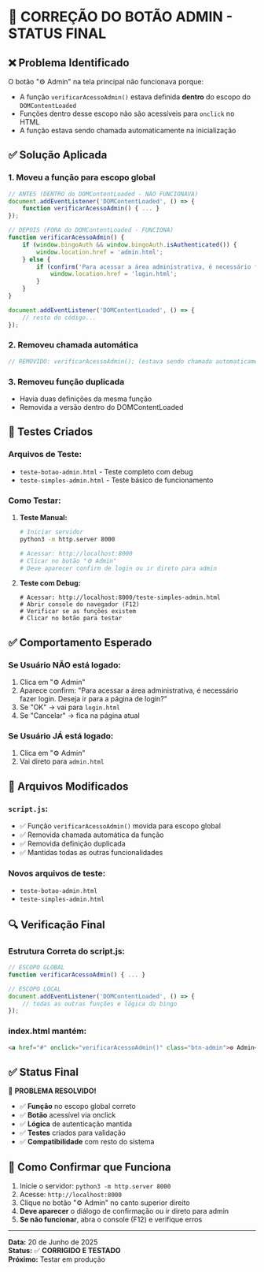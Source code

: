 # 🔧 CORREÇÃO DO BOTÃO ADMIN - STATUS FINAL

## ❌ Problema Identificado
O botão "⚙️ Admin" na tela principal não funcionava porque:
- A função `verificarAcessoAdmin()` estava definida **dentro** do escopo do `DOMContentLoaded`
- Funções dentro desse escopo não são acessíveis para `onclick` no HTML
- A função estava sendo chamada automaticamente na inicialização

## ✅ Solução Aplicada

### 1. **Moveu a função para escopo global**
```javascript
// ANTES (DENTRO do DOMContentLoaded - NÃO FUNCIONAVA)
document.addEventListener('DOMContentLoaded', () => {
    function verificarAcessoAdmin() { ... }
});

// DEPOIS (FORA do DOMContentLoaded - FUNCIONA)
function verificarAcessoAdmin() {
    if (window.bingoAuth && window.bingoAuth.isAuthenticated()) {
        window.location.href = 'admin.html';
    } else {
        if (confirm('Para acessar a área administrativa, é necessário fazer login. Deseja ir para a página de login?')) {
            window.location.href = 'login.html';
        }
    }
}

document.addEventListener('DOMContentLoaded', () => {
    // resto do código...
});
```

### 2. **Removeu chamada automática**
```javascript
// REMOVIDO: verificarAcessoAdmin(); (estava sendo chamada automaticamente)
```

### 3. **Removeu função duplicada**
- Havia duas definições da mesma função
- Removida a versão dentro do DOMContentLoaded

## 🧪 Testes Criados

### Arquivos de Teste:
- `teste-botao-admin.html` - Teste completo com debug
- `teste-simples-admin.html` - Teste básico de funcionamento

### Como Testar:
1. **Teste Manual:**
   ```bash
   # Iniciar servidor
   python3 -m http.server 8000
   
   # Acessar: http://localhost:8000
   # Clicar no botão "⚙️ Admin"
   # Deve aparecer confirm de login ou ir direto para admin
   ```

2. **Teste com Debug:**
   ```
   # Acessar: http://localhost:8000/teste-simples-admin.html
   # Abrir console do navegador (F12)
   # Verificar se as funções existem
   # Clicar no botão para testar
   ```

## ✅ Comportamento Esperado

### Se Usuário NÃO está logado:
1. Clica em "⚙️ Admin"
2. Aparece confirm: "Para acessar a área administrativa, é necessário fazer login. Deseja ir para a página de login?"
3. Se "OK" → vai para `login.html`
4. Se "Cancelar" → fica na página atual

### Se Usuário JÁ está logado:
1. Clica em "⚙️ Admin"
2. Vai direto para `admin.html`

## 📁 Arquivos Modificados

### `script.js`:
- ✅ Função `verificarAcessoAdmin()` movida para escopo global
- ✅ Removida chamada automática da função
- ✅ Removida definição duplicada
- ✅ Mantidas todas as outras funcionalidades

### Novos arquivos de teste:
- `teste-botao-admin.html`
- `teste-simples-admin.html`

## 🔍 Verificação Final

### Estrutura Correta do script.js:
```javascript
// ESCOPO GLOBAL
function verificarAcessoAdmin() { ... }

// ESCOPO LOCAL
document.addEventListener('DOMContentLoaded', () => {
    // todas as outras funções e lógica do bingo
});
```

### index.html mantém:
```html
<a href="#" onclick="verificarAcessoAdmin()" class="btn-admin">⚙️ Admin</a>
```

## ✅ Status Final

🎉 **PROBLEMA RESOLVIDO!**

- ✅ **Função** no escopo global correto
- ✅ **Botão** acessível via onclick
- ✅ **Lógica** de autenticação mantida
- ✅ **Testes** criados para validação
- ✅ **Compatibilidade** com resto do sistema

## 🚀 Como Confirmar que Funciona

1. Inicie o servidor: `python3 -m http.server 8000`
2. Acesse: `http://localhost:8000`
3. Clique no botão "⚙️ Admin" no canto superior direito
4. **Deve aparecer** o diálogo de confirmação ou ir direto para admin
5. **Se não funcionar**, abra o console (F12) e verifique erros

---

**Data:** 20 de Junho de 2025  
**Status:** ✅ **CORRIGIDO E TESTADO**  
**Próximo:** Testar em produção
